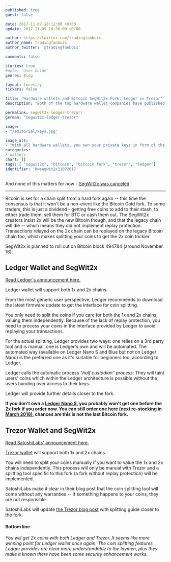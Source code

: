 ```yaml
---
published: true
guest: false

date: 2017-11-07 18:12:00 +0700
update: 2017-11-09 10:36:00 +0700

author: https://twitter.com/tradingfanbois
author_name: tradingfanbois
author_twitter: '@tradingfanbois'

comments: false

stories: true
#note: 'User Guide'
genres: Blog

layout: forestry
tickers: false

title: "Hardware wallets and Bitcoin SegWit2x Fork: Ledger vs Trezor"
description: "Both of the top hardware wallet companies have published their stances on the upcoming Bitcoin fork and how they will deal with the missing replay protection."

permalink: segwit2x-ledger-trezor/
german: "segwit2x-ledger-trezor"

image:
- "/editorial/keys.jpg"

image_alt:
- "With all hardware wallets, you own your private keys in form of the seed so you get the SegWit2x coins. The redeem procedure is different though. Keys image via Pexels."
categories:
- wallets
chart: []
tags: [ "segwit2x", "bitcoin", "bitcoin fork", "trezor", "ledger"]
identifier: 'hwsegwit2x11072017'
---
```



And none of this matters for now - [SegWit2x was canceled](https://lists.linuxfoundation.org/pipermail/bitcoin-segwit2x/2017-November/000685.html).

____________________________________

Bitcoin is set for a chain split from a hard fork again -- this time the consensus is that it won't be a non-event like the Bitcoin Gold fork. To some traders, this is just a dividend - getting free coins to add to their stash, to either trade them, sell them for BTC or cash them out. The SegWit2x creators insist 2x will be the new Bitcoin though, and that the legacy chain will die -- which means they did not implement replay protection. Transactions relayed on the 2x chain can be replayed on the legacy Bitcoin chain too, which makes splitting your coins to get the 2x coin trickier.

SegWit2x is planned to roll out on Bitcoin block 494784 (around November 16).

## Ledger Wallet and SegWit2x

[Read Ledger's announcement here.](https://www.ledger.fr/2017/11/06/preparing-segwit2x-hard-fork/)

Ledger wallet will support both 1x and 2x chains.

From the most generic user perspective, Ledger recommends to download the latest firmware update to get the interface for coin splitting.

You only need to split the coins if you care for both the 1x and 2x chains, valuing them independently. Because of the lack of replay protection, you need to process your coins in the interface provided by Ledger to avoid replaying your transactions.

For the actual splitting, Ledger provides two ways: one relies on a 3rd party tool and is manual, one is Ledger's own and will be automated. The automated way (available on Ledger Nano S and Blue but not on Ledger Nano) is the preferred one as it's suitable for beginners too, according to Ledger.

Ledger calls the automatic process *“half custodian” process*: They will taint users' coins which within the Ledger architecture is possible without the users handing over access to their keys.

Ledger will provide further details closer to the fork.

**If you don't own a [Ledger Nano S](https://www.ledgerwallet.com/r/e274?path=/products/ledger-nano-s), you probably won't get one before the 2x fork if you order now. You can still [order one here (next re-stocking in March 2018)](https://www.ledgerwallet.com/r/e274?path=/products/ledger-nano-s), chances are this is not the last Bitcoin fork.**

## Trezor Wallet and SegWit2x

[Read SatoshiLabs' announcement here.](https://blog.trezor.io/trezor-statement-segwit2x-2x-hard-fork-b2x-f245fe4f0fb)

[Trezor wallet](https://shop.trezor.io?a=fany@tutanota.com) will support both 1x and 2x chains.

You will need to split your coins manually if you want to value the 1x and 2x chains independently. This process will only be manual with Trezor and a splitting tool specific to this fork (a fork without replay protection) will be implemented.

SatoshiLabs make it clear in their blog post that the coin splitting tool will come without any warranties -- if something happens to your coins, they are not responsible.

SatoshiLabs will update [the Trezor blog post](https://blog.trezor.io/trezor-statement-segwit2x-2x-hard-fork-b2x-f245fe4f0fb) with splitting guide closer to the fork.

#### Bottom line

*You will get 2x coins with both Ledger and Trezor. It seems like more winning point for Ledger wallet once again: The coin splitting features Ledger provides are clear more understandable to the laymen, plus they make it known there have been some security enhancement works.*
